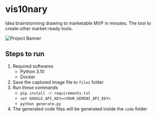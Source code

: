# vis10nary
Idea brainstorming drawing to marketable MVP in minutes. The tool to create other market-ready tools.

![Project Banner](https://d112y698adiu2z.cloudfront.net/photos/production/software_photos/002/874/296/datas/gallery.jpg)

## Steps to run
1. Required softwares
   * Python 3.10
   * Docker
2. Save the captured image file to ```files``` folder
3. Run these commands
   * ```pip install -r requirements.txt```
   * ```set GOOGLE_API_KEY=<YOUR_GEMINI_API_KEY>```
   * ```python generate.py```
4. The generated code files will be generated inside the ```code``` folder
